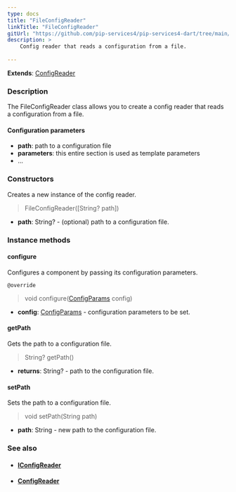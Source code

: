 ```yaml
---
type: docs
title: "FileConfigReader"
linkTitle: "FileConfigReader"
gitUrl: "https://github.com/pip-services4/pip-services4-dart/tree/main/pip-services4-config-dart"
description: >
    Config reader that reads a configuration from a file.
    
---
```


**Extends**: [ConfigReader](../config_reader)

### Description

The FileConfigReader class allows you to create a config reader that reads a configuration from a file.

#### Configuration parameters

- **path**: path to a configuration file
- **parameters**: this entire section is used as template parameters
- ...

### Constructors
Creates a new instance of the config reader.

> FileConfigReader([String? path])

- **path**: String? - (optional) path to a configuration file.


### Instance methods

#### configure
Configures a component by passing its configuration parameters.

`@override`
> void configure([ConfigParams](../../../components/config/config_params) config)

- **config**: [ConfigParams](../../../components/config/config_params) - configuration parameters to be set.


#### getPath
Gets the path to a configuration file.

> String? getPath()

- **returns**: String? - path to the configuration file.


#### setPath
Sets the path to a configuration file.

> void setPath(String path)

- **path**: String - new path to the configuration file.


### See also
- #### [IConfigReader](../iconfig_reader)
- #### [ConfigReader](../config_reader)
